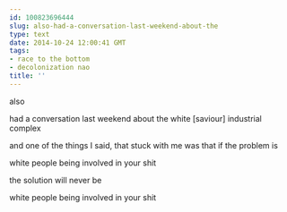 ```yaml
---
id: 100823696444
slug: also-had-a-conversation-last-weekend-about-the
type: text
date: 2014-10-24 12:00:41 GMT
tags:
- race to the bottom
- decolonization nao
title: ''
---
```

<p>also</p>&#13;
<p>had a conversation last weekend about the white [saviour] industrial complex</p>&#13;
<p>and one of the things I said, that stuck with me was that if the problem is </p>&#13;
<p>white people being involved in your shit</p>&#13;
<p>the solution will never be</p>&#13;
<p>white people being involved in your shit</p>